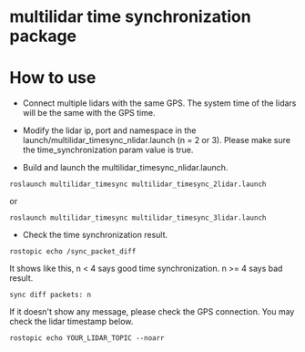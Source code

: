 # multilidar time synchronization package

# How to use

+ Connect multiple lidars with the same GPS. The system time of the lidars will be the same with the GPS time.

+ Modify the lidar ip, port and namespace in the launch/multilidar_timesync_nlidar.launch (n = 2 or 3). Please make sure the time_synchronization param value is true.

+ Build and launch the multilidar_timesync_nlidar.launch.
```
roslaunch multilidar_timesync multilidar_timesync_2lidar.launch
```
or
```
roslaunch multilidar_timesync multilidar_timesync_3lidar.launch
```

+ Check the time synchronization result.
```
rostopic echo /sync_packet_diff
```
It shows like this, n < 4 says good time synchronization. n >= 4 says bad result.
```
sync diff packets: n
```
If it doesn't show any message, please check the GPS connection. You may check the lidar timestamp below.
```
rostopic echo YOUR_LIDAR_TOPIC --noarr
```
